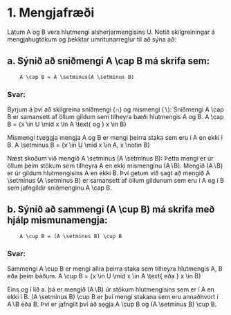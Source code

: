 # 1. Mengjafræði 
Látum A og B vera hlutmengi alsherjarmengisins U. Notið skilgreiningar á mengjahugtökum og þekktar umritunarreglur til að sýna að:

## a. Sýnið að sniðmengi A \cap B má skrifa sem:
        A \cap B = A \setminus(A \setminus B)

### Svar: 
Byrjum á því að skilgreina sniðmengi (∩) og mismengi (∖): 
Sniðmengi A \cap B er samansett af öllum gildum sem tilheyra bæði hlutmengis A og B. 
        A \cap B = \{x \in U \mid x \in A \text{ og } x \in B\}
        
Mismengi tveggja mengja A og B er mengi þeirra staka sem eru í A en ekki í B.
        A \setminus B = \{x \in U \mid x \in A, x \notin B\}

Næst skoðum við mengið A \setminus (A \setminus B): Þetta mengi er úr öllum þeim stökum sem tilheyra A en ekki mismenginu (A∖B).
Mengið (A∖B) er úr gildum hlutmengisins A en ekki B. 
Því getum við sagt að mengið A \setminus (A \setminus B) er samansett af öllum gildunum sem eru í A og í B sem jafngildir sniðmenginu A \cap B. 


## b. Sýnið að sammengi (A \cup B) má skrifa með hjálp mismunamengja:
        A \cup B = (A \setminus B) \cup B

### Svar: 
Sammengi A \cup B er mengi allra þeirra staka sem tilheyra hlutmengis A, B eða þeim báðum. 
        A \cup B = \{x \in U \mid x \in A \text{ eða } x \in B\}

Eins og í lið a. þá er mengið (A∖B) úr stökum hlutmengisins sem er í A en ekki í B. 
(A \setminus B) \cup B er því mengi stakana sem eru annaðhvort í A∖B eða B. 
Því er jafngilt því að segja A \cup B og (A \setminus B) \cup B. 
